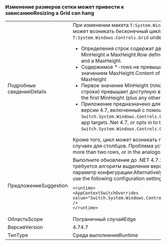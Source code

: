 ### <a name="resizing-a-grid-can-hang"></a><span data-ttu-id="337e8-101">Изменение размеров сетки может привести к зависанию</span><span class="sxs-lookup"><span data-stu-id="337e8-101">Resizing a Grid can hang</span></span>

|   |   |
|---|---|
|<span data-ttu-id="337e8-102">Подробные сведения</span><span class="sxs-lookup"><span data-stu-id="337e8-102">Details</span></span>|<span data-ttu-id="337e8-103">При изменении макета <code>T:System.Windows.Controls.Grid</code> в следующих обстоятельствах может возникать бесконечный цикл:</span><span class="sxs-lookup"><span data-stu-id="337e8-103">An infinite loop can occur during layout of a <code>T:System.Windows.Controls.Grid</code> under the following circumstances:</span></span><ul><li><span data-ttu-id="337e8-104">Определения строк содержат два атрибута \*-rows, которые объявляют значения MinHeight и MaxHeight.</span><span class="sxs-lookup"><span data-stu-id="337e8-104">Row definitions contain two \*-rows, both declaring a MinHeight and a MaxHeight.</span></span></li><li><span data-ttu-id="337e8-105">Содержимое \*-rows не превышает ограничение, устанавливаемое соответствующим значением MaxHeight.</span><span class="sxs-lookup"><span data-stu-id="337e8-105">Content of the \*-rows doesn't exceed the corresponding MaxHeight</span></span></li><li><span data-ttu-id="337e8-106">Первое значение MinHeight (плюс любые другие фиксированные или автоматические строки) превышает доступную высоту сетки.</span><span class="sxs-lookup"><span data-stu-id="337e8-106">The Grid's available height is exceeded by the first MinHeight (plus any other fixed or Auto rows)</span></span></li><li><span data-ttu-id="337e8-107">Приложение предназначено для .NET 4.7 или использует алгоритм выделения версии 4.7, включенный с помощью параметра <code>Switch.System.Windows.Controls.Grid.StarDefinitionsCanExceedAvailableSpace=false</code>.</span><span class="sxs-lookup"><span data-stu-id="337e8-107">The app targets .Net 4.7, or opts in to the 4.7 allocation algorithm by setting <code>Switch.System.Windows.Controls.Grid.StarDefinitionsCanExceedAvailableSpace=false</code></span></span></li></ul><span data-ttu-id="337e8-108">Кроме того, цикл может возникать при наличии более двух строк или в аналогичных случаях для столбцов. Проблема устранена в .NET 4.7.1.</span><span class="sxs-lookup"><span data-stu-id="337e8-108">The loop would also happen with more than two rows, or in the analogous case for columns.The issue is fixed in .Net 4.7.1.</span></span>|
|<span data-ttu-id="337e8-109">Предложение</span><span class="sxs-lookup"><span data-stu-id="337e8-109">Suggestion</span></span>|<span data-ttu-id="337e8-110">Выполните обновление до .NET 4.7.1.</span><span class="sxs-lookup"><span data-stu-id="337e8-110">Upgrade to .Net 4.7.1.</span></span>  <span data-ttu-id="337e8-111">Кроме того, если вам не требуется алгоритм выделения версии 4.7, вы можете использовать следующий параметр конфигурации:</span><span class="sxs-lookup"><span data-stu-id="337e8-111">Alternatively, if you don't need the 4.7 allocation algorithm you can use the following configuration setting:</span></span><pre><code class="language-xml">&lt;runtime&gt;&#13;&#10;&lt;AppContextSwitchOverrides value=&quot;Switch.System.Windows.Controls.Grid.StarDefinitionsCanExceedAvailableSpace=true&quot; /&gt;&#13;&#10;&lt;/runtime&gt;&#13;&#10;</code></pre>|
|<span data-ttu-id="337e8-112">Область</span><span class="sxs-lookup"><span data-stu-id="337e8-112">Scope</span></span>|<span data-ttu-id="337e8-113">Пограничный случай</span><span class="sxs-lookup"><span data-stu-id="337e8-113">Edge</span></span>|
|<span data-ttu-id="337e8-114">Версия</span><span class="sxs-lookup"><span data-stu-id="337e8-114">Version</span></span>|<span data-ttu-id="337e8-115">4.7</span><span class="sxs-lookup"><span data-stu-id="337e8-115">4.7</span></span>|
|<span data-ttu-id="337e8-116">Тип</span><span class="sxs-lookup"><span data-stu-id="337e8-116">Type</span></span>|<span data-ttu-id="337e8-117">Среда выполнения</span><span class="sxs-lookup"><span data-stu-id="337e8-117">Runtime</span></span>|

